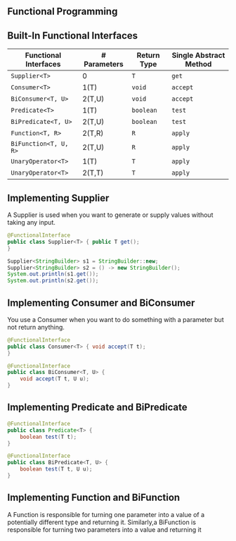 Functional Programming
---

Built-In Functional Interfaces
---

| Functional Interfaces  | # Parameters  |Return Type     |Single Abstract Method   |
|------------------------|---------------|----------------|-------------------------|
|  `Supplier<T>`         | 0             |     `T`        |    `get`                |   
|  `Consumer<T>`         | 1(T)          |   `void`       |    `accept`             |   
|  `BiConsumer<T, U>`    | 2(T,U)        |   `void`       |    `accept`             |   
|  `Predicate<T>`        | 1(T)          |  `boolean`     |    `test`               |   
|  `BiPredicate<T, U>`   | 2(T,U)        |  `boolean`     |    `test`               |   
|  `Function<T, R>`      | 2(T,R)        |    `R`         |    `apply`              |   
|  `BiFunction<T, U, R>` | 2(T,U)        |    `R`         |    `apply`              |   
|  `UnaryOperator<T>`    | 1(T)          |    `T`         |    `apply`              |   
|  `UnaryOperator<T>`    | 2(T,T)        |    `T`         |    `apply`              |   

Implementing Supplier
---
A Supplier is used when you want to generate or supply values without taking any input.

```java
@FunctionalInterface 
public class Supplier<T> { public T get();
}
```

```java
Supplier<StringBuilder> s1 = StringBuilder::new;
Supplier<StringBuilder> s2 = () -> new StringBuilder();
System.out.println(s1.get());  
System.out.println(s2.get());
```

Implementing Consumer and BiConsumer
----
You use a Consumer when you want to do something with a parameter but not return anything.

```java
@FunctionalInterface 
public class Consumer<T> { void accept(T t);
}
```
```java
@FunctionalInterface 
public class BiConsumer<T, U> {
    void accept(T t, U u);
}
```
Implementing Predicate and BiPredicate
--------
```java
@FunctionalInterface
public class Predicate<T> { 
    boolean test(T t);
}

@FunctionalInterface 
public class BiPredicate<T, U> {
    boolean test(T t, U u); 
}
```

Implementing Function and BiFunction
------
A Function is responsible for turning one parameter into a value of a potentially different type and returning it. Similarly,a BiFunction is responsible for turning two parameters into a value and returning it
